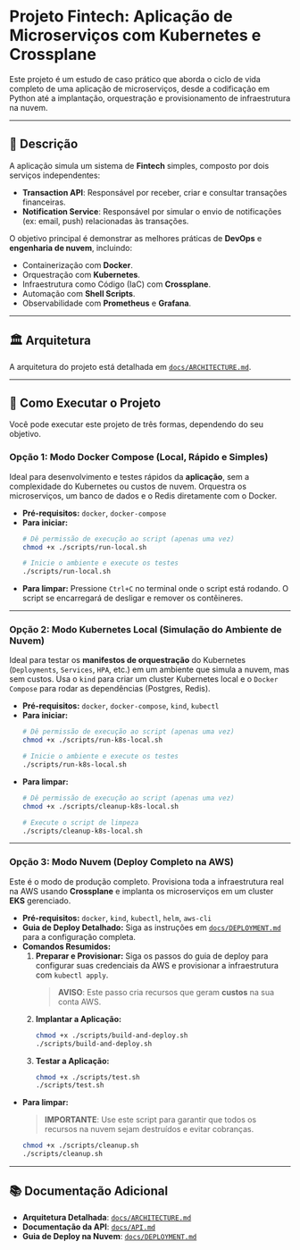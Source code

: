 # Projeto Fintech: Aplicação de Microserviços com Kubernetes e Crossplane

Este projeto é um estudo de caso prático que aborda o ciclo de vida completo de uma aplicação de microserviços, desde a codificação em Python até a implantação, orquestração e provisionamento de infraestrutura na nuvem.

---

## 📝 Descrição

A aplicação simula um sistema de **Fintech** simples, composto por dois serviços independentes:

- **Transaction API**: Responsável por receber, criar e consultar transações financeiras.
- **Notification Service**: Responsável por simular o envio de notificações (ex: email, push) relacionadas às transações.

O objetivo principal é demonstrar as melhores práticas de **DevOps** e **engenharia de nuvem**, incluindo:

- Containerização com **Docker**.
- Orquestração com **Kubernetes**.
- Infraestrutura como Código (IaC) com **Crossplane**.
- Automação com **Shell Scripts**.
- Observabilidade com **Prometheus** e **Grafana**.

---

## 🏛️ Arquitetura

A arquitetura do projeto está detalhada em [`docs/ARCHITECTURE.md`](./docs/ARCHITECTURE.md).

---

## 🚀 Como Executar o Projeto

Você pode executar este projeto de três formas, dependendo do seu objetivo.

### Opção 1: Modo Docker Compose (Local, Rápido e Simples)

Ideal para desenvolvimento e testes rápidos da **aplicação**, sem a complexidade do Kubernetes ou custos de nuvem. Orquestra os microserviços, um banco de dados e o Redis diretamente com o Docker.

- **Pré-requisitos:** `docker`, `docker-compose`
- **Para iniciar:**
  ```bash
  # Dê permissão de execução ao script (apenas uma vez)
  chmod +x ./scripts/run-local.sh

  # Inicie o ambiente e execute os testes
  ./scripts/run-local.sh
  ```
- **Para limpar:** Pressione `Ctrl+C` no terminal onde o script está rodando. O script se encarregará de desligar e remover os contêineres.

---

### Opção 2: Modo Kubernetes Local (Simulação do Ambiente de Nuvem)

Ideal para testar os **manifestos de orquestração** do Kubernetes (`Deployments`, `Services`, `HPA`, etc.) em um ambiente que simula a nuvem, mas sem custos. Usa o `kind` para criar um cluster Kubernetes local e o `Docker Compose` para rodar as dependências (Postgres, Redis).

- **Pré-requisitos:** `docker`, `docker-compose`, `kind`, `kubectl`
- **Para iniciar:**
  ```bash
  # Dê permissão de execução ao script (apenas uma vez)
  chmod +x ./scripts/run-k8s-local.sh

  # Inicie o ambiente e execute os testes
  ./scripts/run-k8s-local.sh
  ```
- **Para limpar:**
  ```bash
  # Dê permissão de execução ao script (apenas uma vez)
  chmod +x ./scripts/cleanup-k8s-local.sh

  # Execute o script de limpeza
  ./scripts/cleanup-k8s-local.sh
  ```

---

### Opção 3: Modo Nuvem (Deploy Completo na AWS)

Este é o modo de produção completo. Provisiona toda a infraestrutura real na AWS usando **Crossplane** e implanta os microserviços em um cluster **EKS** gerenciado.

- **Pré-requisitos:** `docker`, `kind`, `kubectl`, `helm`, `aws-cli`
- **Guia de Deploy Detalhado:** Siga as instruções em [`docs/DEPLOYMENT.md`](./docs/DEPLOYMENT.md) para a configuração completa.
- **Comandos Resumidos:**
  1.  **Preparar e Provisionar:** Siga os passos do guia de deploy para configurar suas credenciais da AWS e provisionar a infraestrutura com `kubectl apply`.
      > **AVISO**: Este passo cria recursos que geram **custos** na sua conta AWS.
  2.  **Implantar a Aplicação:**
      ```bash
      chmod +x ./scripts/build-and-deploy.sh
      ./scripts/build-and-deploy.sh
      ```
  3.  **Testar a Aplicação:**
      ```bash
      chmod +x ./scripts/test.sh
      ./scripts/test.sh
      ```
- **Para limpar:**
    > **IMPORTANTE**: Use este script para garantir que todos os recursos na nuvem sejam destruídos e evitar cobranças.
    ```bash
    chmod +x ./scripts/cleanup.sh
    ./scripts/cleanup.sh
    ```

---

## 📚 Documentação Adicional

- **Arquitetura Detalhada**: [`docs/ARCHITECTURE.md`](./docs/ARCHITECTURE.md)
- **Documentação da API**: [`docs/API.md`](./docs/API.md)
- **Guia de Deploy na Nuvem**: [`docs/DEPLOYMENT.md`](./docs/DEPLOYMENT.md)
